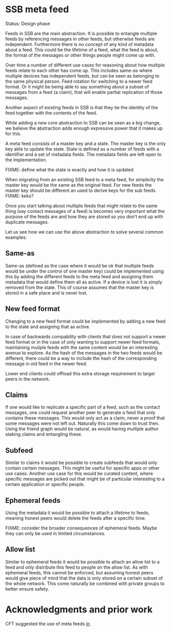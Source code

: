 # SSB meta feed

Status: Design phase

Feeds in SSB are the main abstraction. It is possible to entangle
multiple feeds by referencing messages in other feeds, but otherwise
feeds are independent. Furthermore there is no concept of any kind of
metadata about a feed. This could be the lifetime of a feed, what the
feed is about, the format of the messages or other things people might
come up with.

Over time a number of different use cases for reasoning about how
multiple feeds relate to each other has come up. This includes same-as
where multiple devices has independent feeds, but can be seen as
belonging to the same physical person. Feed rotation for switching to
a newer feed format. Or it might be being able to say something about
a subset of messages from a feed (a claim), that will enable partial
replication of those messages.

Another aspect of existing feeds in SSB is that they tie the identity
of the feed together with the contents of the feed.

While adding a new core abstraction to SSB can be seen as a big
change, we believe the abstraction adds enough expressive power that
it makes up for this.

A meta feed consists of a master key and a state. The master key is
the only key able to update the state. State is defined as a number of
feeds with a identifier and a set of metadata fields. The metadata
fields are left open to the implementation.

FIXME: define what the state is exactly and how it is updated

When migrating from an existing SSB feed to a meta feed, for
simplicity the master key would be the same as the original feed. For
new feeds the master key should be different an used to derive keys
for the sub feeds. FIXME: keks?

Once you start talking about multiple feeds that might relate to the
same thing (say contact messages of a feed) is becomes very important
what the purpose of the feeds are and how they are stored so you don't
end up with duplicate messages.

Let us see how we can use the above abstraction to solve several
common examples:

## Same-as

Same-as (defined as the case where it would be ok that multiple feeds
would be under the control of one master key) could be implemented
using this by adding the different feeds to the meta feed and
assigning them metadata that would define them all as active. If a
device is lost it is simply removed from the state. This of course
assumes that the master key is stored in a safe place and is never
lost.

## New feed format

Changing to a new feed format could be implemented by adding a new
feed to the state and assigning that as active. 

In case of backwards compability with clients that does not support a
newer feed format or in the case of only wanting to support newer feed
formats, maintaining muliple feeds with the same content would be an
interesting avenue to explore. As the hash of the messages in the two
feeds would be different, there could be a way to include the hash of
the corresponding message in old feed in the newer feed.

Lower end clients could offload this extra storage requirement to
larger peers in the network.

## Claims

If one would like to replicate a specific part of a feed, such as the
contact messages, one could request another peer to generate a feed
that only contains these messages. This would only act as a claim,
never a proof that some messages were not left out. Naturally this
come down to trust then. Using the friend graph would be natural, as
would having multiple author staking claims and entangling these.

## Subfeed

Similar to claims it would be possible to create subfeeds that would
only contain certain messages. This might be useful for specific apps
or other use cases. Another use case for this would be curated
content, where specific messages are picked out that might be of
particular interesting to a certain application or specific people.

## Ephemeral feeds

Using the metadata it would be possible to attach a lifetime to feeds,
meaning honest peers would delete the feeds after a specific time.

FIXME: consider the broader consequences of ephemeral feeds. Maybe
they can only be used in limited circumstances.

## Allow list

Similar to ephemeral feeds it would be possible to attach an allow
list to a feed and only distribute this feed to people on the allow
list. As with ephemeral feeds, this cannot be enforced, but assuming
honest peers would give piece of mind that the data is only stored on
a certain subset of the whole network. This come naturally be combined
with private groups to better ensure safety.

# Acknowledgments and prior work

CFT suggested the use of meta feeds
[in](https://github.com/arj03/ssb-observables/issues/1)
